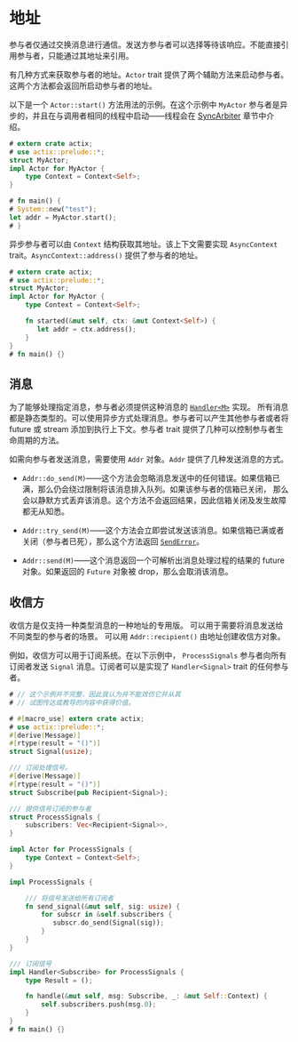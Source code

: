 # 地址

参与者仅通过交换消息进行通信。发送方参与者可以选择<!--
-->等待该响应。不能直接引用参与者，只能通过其地址来引用。

有几种方式来获取参与者的地址。`Actor` trait 提供了<!--
-->两个辅助方法来启动参与者。这两个方法都会返回所启动参与者的地址。

以下是一个 `Actor::start()` 方法用法的示例。在这个示例中 `MyActor` 参与者是<!--
-->异步的，并且在与调用者相同的线程中启动——线程会在
[SyncArbiter](./sec-6-sync-arbiter.md) 章节中介绍。

```rust
# extern crate actix;
# use actix::prelude::*;
struct MyActor;
impl Actor for MyActor {
    type Context = Context<Self>;
}

# fn main() {
# System::new("test");
let addr = MyActor.start();
# }
```

异步参与者可以由 `Context` 结构获取其地址。该上下文需要实现
`AsyncContext` trait。`AsyncContext::address()` 提供了参与者的地址。

```rust
# extern crate actix;
# use actix::prelude::*;
struct MyActor;
impl Actor for MyActor {
    type Context = Context<Self>;

    fn started(&mut self, ctx: &mut Context<Self>) {
       let addr = ctx.address();
    }
}
# fn main() {}
```

## 消息

为了能够处理指定消息，参与者必须提供<!--
-->这种消息的 [`Handler<M>`](../actix/trait.Handler.html) 实现。
所有消息都是静态类型的。可以使用异步方式处理消息<!--
-->。参与者可以产生其他参与者或者将 future 或
stream 添加到执行上下文。参与者 trait 提供了几种可以<!--
-->控制参与者生命周期的方法。

如需向参与者发送消息，需要使用 `Addr` 对象。`Addr` 提供了几种<!--
-->发送消息的方式。

  * `Addr::do_send(M)`——这个方法会忽略消息发送中的任何错误。如果信箱<!--
  -->已满，那么仍会绕过限制将该消息排入队列。如果该参与者的信箱已关闭，
  那么会以静默方式丢弃该消息。这个方法不会返回结果，因此<!--
  -->信箱关闭及发生故障都无从知悉。

  * `Addr::try_send(M)`——这个方法会立即尝试发送该消息。如果<!--
  -->信箱已满或者关闭（参与者已死），那么这个方法返回
  [`SendError`](../actix/prelude/enum.SendError.html)。

  * `Addr::send(M)`——这个消息返回一个可解析出消息处理过程的<!--
  -->结果的 future 对象。如果返回的 `Future` 对象被 drop，那么<!--
  -->会取消该消息。

## 收信方

收信方是仅支持一种类型消息的一种地址的专用版。
可以用于需要将消息发送给不同类型的参与者的场景。
可以用 `Addr::recipient()` 由地址创建收信方对象。

例如，收信方可以用于订阅系统。在以下示例中，
`ProcessSignals` 参与者向所有订阅者发送 `Signal` 消息。订阅者可以<!--
-->是实现了 `Handler<Signal>` trait 的任何参与者。

```rust
# // 这个示例并不完整，因此我认为并不能效仿它并从其
# // 试图传达或教导的内容中获得价值。

# #[macro_use] extern crate actix;
# use actix::prelude::*;
#[derive(Message)]
#[rtype(result = "()")]
struct Signal(usize);

/// 订阅处理信号。
#[derive(Message)]
#[rtype(result = "()")]
struct Subscribe(pub Recipient<Signal>);

/// 提供信号订阅的参与者
struct ProcessSignals {
    subscribers: Vec<Recipient<Signal>>,
}

impl Actor for ProcessSignals {
    type Context = Context<Self>;
}

impl ProcessSignals {

    /// 将信号发送给所有订阅者
    fn send_signal(&mut self, sig: usize) {
        for subscr in &self.subscribers {
           subscr.do_send(Signal(sig));
        }
    }
}

/// 订阅信号
impl Handler<Subscribe> for ProcessSignals {
    type Result = ();

    fn handle(&mut self, msg: Subscribe, _: &mut Self::Context) {
        self.subscribers.push(msg.0);
    }
}
# fn main() {}
```
